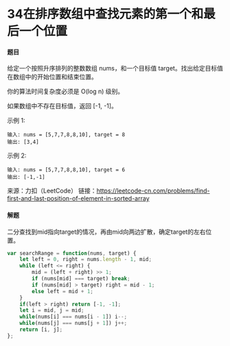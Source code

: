 # 34在排序数组中查找元素的第一个和最后一个位置

#### 题目

给定一个按照升序排列的整数数组 nums，和一个目标值 target。找出给定目标值在数组中的开始位置和结束位置。

你的算法时间复杂度必须是 O(log n) 级别。

如果数组中不存在目标值，返回 [-1, -1]。

示例 1:

```
输入: nums = [5,7,7,8,8,10], target = 8
输出: [3,4]
```

示例 2:

```
输入: nums = [5,7,7,8,8,10], target = 6
输出: [-1,-1]
```

来源：力扣（LeetCode）
链接：https://leetcode-cn.com/problems/find-first-and-last-position-of-element-in-sorted-array



#### 解题

二分查找到mid指向target的情况，再由mid向两边扩散，确定target的左右位置。

```js
var searchRange = function(nums, target) {
    let left = 0, right = nums.length - 1, mid;
    while (left <= right) {
        mid = (left + right) >> 1;
        if (nums[mid] === target) break;
        if (nums[mid] > target) right = mid - 1;
        else left = mid + 1;
    }
    if(left > right) return [-1, -1];
    let i = mid, j = mid;
    while(nums[i] === nums[i - 1]) i--;
    while(nums[j] === nums[j + 1]) j++;
    return [i, j];
};
```

